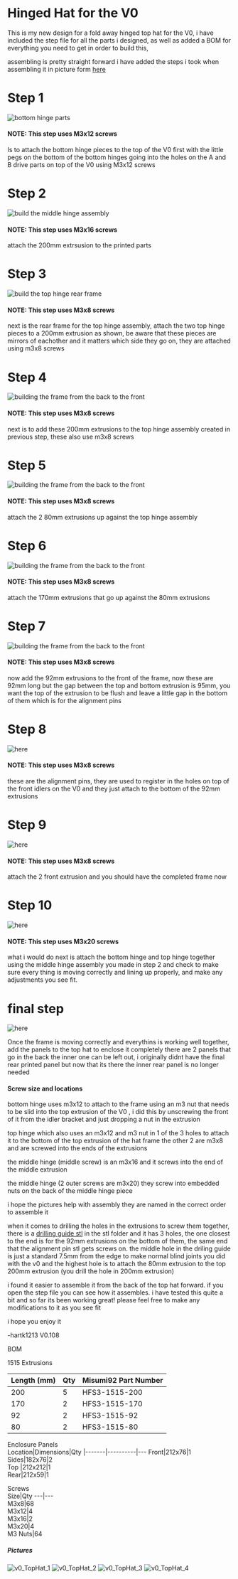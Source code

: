 # Hinged Hat for the V0

This is my new design for a fold away hinged top hat for the V0, i have included the step file for all the parts i designed, as well as added a BOM for everything you need to get in order to build this, 

assembling is pretty straight forward i have added the steps i took when assembling it in picture form [here](Images/Assembly) 


# Step 1
![bottom hinge parts](Images/Assembly/step1.png) 

#### NOTE: This step uses M3x12 screws
Is to attach the bottom hinge pieces to the top of the V0 first with the little pegs on the bottom of the bottom hinges going into the holes on the A and B drive parts on top of the V0 using M3x12 screws


# Step 2
![build the middle hinge assembly](Images/Assembly/step2.png)

#### NOTE: This step uses M3x16 screws
attach the 200mm extrsusion to the printed parts

# Step 3
![build the top hinge rear frame](Images/Assembly/step3.png) 

#### NOTE: This step uses M3x8 screws
next is the rear frame for the top hinge assembly, attach the two top hinge pieces to a 200mm extrusion as shown, be aware that these pieces are mirrors of eachother and it matters which side they go on, they are attached using m3x8 screws 

# Step 4
![building the frame from the back to the front](Images/Assembly/step4.png) 

#### NOTE: This step uses M3x8 screws
next is to add these 200mm extrusions to the top hinge assembly created in previous step, these also use m3x8 screws

# Step 5
![building the frame from the back to the front](Images/Assembly/step5.png) 

#### NOTE: This step uses M3x8 screws
attach the 2 80mm extrusions up against the top hinge assembly

# Step 6 
![building the frame from the back to the front](Images/Assembly/step6.png) 

#### NOTE: This step uses M3x8 screws
attach the 170mm extrusions that go up against the 80mm extrusions

# Step 7
![building the frame from the back to the front](Images/Assembly/step7.png) 

#### NOTE: This step uses M3x8 screws
now add the 92mm extrusions to the front of the frame, now these are 92mm long but the gap between the top and bottom extrusion is 95mm, you want the top of the extrusion to be flush and leave a little gap in the bottom of them which is for the alignment pins

# Step 8
![here](Images/Assembly/step8.png) 

#### NOTE: This step uses M3x8 screws
these are the alignment pins, they are used to register in the holes on top of the front idlers on the V0 and they just attach to the bottom of the 92mm extrusions

# Step 9 
![here](Images/Assembly/step9.png)

#### NOTE: This step uses M3x8 screws
attach the 2 front extrusion and you should have the completed frame now

# Step 10
![here](Images/Assembly/step10.png)

#### NOTE: This step uses M3x20 screws
what i would do next is attach the bottom hinge and top hinge together using the middle hinge assembly you made in step 2 and check to make sure every thing is moving correctly and lining up properly, and make any adjustments you see fit. 

# final step
![here](Images/Assembly/FinalAssembly.png) 

Once the frame is moving correctly and everythins is working well together, add the panels to the top hat to enclose it completely 
there are 2 panels that go in the back the inner one can be left out, i originally didnt have the final rear printed panel but now that its there the inner rear panel is no longer needed 

#### Screw size and locations
bottom hinge uses m3x12 to attach to the frame using an m3 nut that needs to be slid into the top extrusion of the V0 , i did this by unscrewing the front of it from the idler bracket and just dropping a nut in the extrusion

top hinge which also uses an m3x12 and m3 nut in 1 of the 3 holes to attach it to the bottom of the top extrusion of the hat frame the other 2 are m3x8 and are screwed into the ends of the extrusions

the middle hinge (middle screw) is an m3x16 and it screws into the end of the middle extrusion

the middle hinge (2 outer screws are m3x20) they screw into embedded nuts on the back of the middle hinge piece


i hope the pictures help with assembly they are named in the correct order to assemble it 

when it comes to drilling the holes in the extrusions to screw them together, there is a [drilling guide stl](STL/TopHat_hole_Drilling_Guide_x1.stl) in the stl folder and it has 3 holes, the one closest to the end is for the 92mm extrusions on the bottom of them, the same end that the alignment pin stl gets screws on. 
the middle hole in the driling guide is just a standard 7.5mm from the edge to make normal blind joints you did with the v0 and the highest hole is to attach the 80mm extrusion to the top 200mm extrusion (you drill the hole in 200mm extrusion)


i found it easier to assemble it from the back of the top hat forward. if you open the step file you can see how it assembles. i have tested this quite a bit and so far its been working great! please feel free to make any modifications to it as you see fit

i hope you enjoy it 

-hartk1213 V0.108

BOM



1515 Extrusions

Length (mm)|Qty|Misumi92 Part Number
------|---|-------------|
200|5|HFS3-1515-200
170|2|HFS3-1515-170
92|2|HFS3-1515-92
80|2|HFS3-1515-80


Enclosure Panels			
Location|Dimensions|Qty
|-------|----------|---	
Front|212x76|1	
Sides|182x76|2	
Top	|212x212|1	
Rear|212x59|1	



Screws			
Size|Qty
---|---		
M3x8|68		
M3x12|4		
M3x16|2		
M3x20|4		
M3 Nuts|64		




##### Pictures
![v0_TopHat_1](Images/1.jpg)
![v0_TopHat_2](Images/2.jpg)
![v0_TopHat_3](Images/3.jpg)
![v0_TopHat_4](Images/4.jpg)
